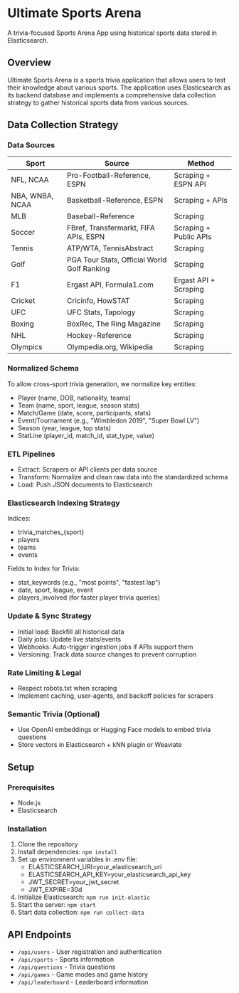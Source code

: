 
# Ultimate Sports Arena

A trivia-focused Sports Arena App using historical sports data stored in Elasticsearch.

## Overview

Ultimate Sports Arena is a sports trivia application that allows users to test their knowledge about various sports. The application uses Elasticsearch as its backend database and implements a comprehensive data collection strategy to gather historical sports data from various sources.

## Data Collection Strategy

### Data Sources

| Sport | Source | Method |
|-------|--------|--------|
| NFL, NCAA | Pro-Football-Reference, ESPN | Scraping + ESPN API |
| NBA, WNBA, NCAA | Basketball-Reference, ESPN | Scraping + APIs |
| MLB | Baseball-Reference | Scraping |
| Soccer | FBref, Transfermarkt, FIFA APIs, ESPN | Scraping + Public APIs |
| Tennis | ATP/WTA, TennisAbstract | Scraping |
| Golf | PGA Tour Stats, Official World Golf Ranking | Scraping |
| F1 | Ergast API, Formula1.com | Ergast API + Scraping |
| Cricket | Cricinfo, HowSTAT | Scraping |
| UFC | UFC Stats, Tapology | Scraping |
| Boxing | BoxRec, The Ring Magazine | Scraping |
| NHL | Hockey-Reference | Scraping |
| Olympics | Olympedia.org, Wikipedia | Scraping |

### Normalized Schema

To allow cross-sport trivia generation, we normalize key entities:

- Player (name, DOB, nationality, teams)
- Team (name, sport, league, season stats)
- Match/Game (date, score, participants, stats)
- Event/Tournament (e.g., "Wimbledon 2019", "Super Bowl LV")
- Season (year, league, top stats)
- StatLine (player_id, match_id, stat_type, value)

### ETL Pipelines

- Extract: Scrapers or API clients per data source
- Transform: Normalize and clean raw data into the standardized schema
- Load: Push JSON documents to Elasticsearch

### Elasticsearch Indexing Strategy

Indices:
- trivia_matches_{sport}
- players
- teams
- events

Fields to Index for Trivia:
- stat_keywords (e.g., "most points", "fastest lap")
- date, sport, league, event
- players_involved (for faster player trivia queries)

### Update & Sync Strategy

- Initial load: Backfill all historical data
- Daily jobs: Update live stats/events
- Webhooks: Auto-trigger ingestion jobs if APIs support them
- Versioning: Track data source changes to prevent corruption

### Rate Limiting & Legal

- Respect robots.txt when scraping
- Implement caching, user-agents, and backoff policies for scrapers

### Semantic Trivia (Optional)

- Use OpenAI embeddings or Hugging Face models to embed trivia questions
- Store vectors in Elasticsearch + kNN plugin or Weaviate

## Setup

### Prerequisites

- Node.js
- Elasticsearch

### Installation

1. Clone the repository
2. Install dependencies: `npm install`
3. Set up environment variables in .env file:
   - ELASTICSEARCH_URI=your_elasticsearch_uri
   - ELASTICSEARCH_API_KEY=your_elasticsearch_api_key
   - JWT_SECRET=your_jwt_secret
   - JWT_EXPIRE=30d
4. Initialize Elasticsearch: `npm run init-elastic`
5. Start the server: `npm start`
6. Start data collection: `npm run collect-data`

## API Endpoints

- `/api/users` - User registration and authentication
- `/api/sports` - Sports information
- `/api/questions` - Trivia questions
- `/api/games` - Game modes and game history
- `/api/leaderboard` - Leaderboard information
